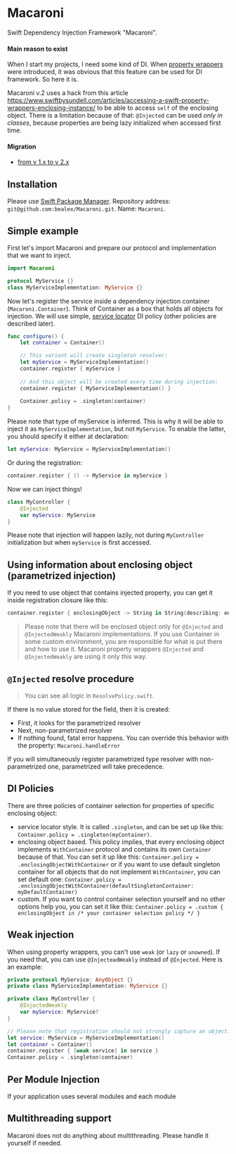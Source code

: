 # Macaroni
Swift Dependency Injection Framework "Macaroni".

#### Main reason to exist

When I start my projects, I need some kind of DI. When [property wrappers](https://github.com/apple/swift-evolution/blob/master/proposals/0258-property-wrappers.md) were introduced, it was obvious that this feature can be used for DI framework. So here it is.

Macaroni v.2 uses a hack from this article https://www.swiftbysundell.com/articles/accessing-a-swift-property-wrappers-enclosing-instance/ to be able to access `self` of the enclosing object. There is a limitation because of that: `@Injected` can be used _only in classes_, because properties are being lazy initialized when accessed first time.

#### Migration
 - [from v 1.x to v 2.x](Documentation/Migration1-2.md)

## Installation

Please use [Swift Package Manager](https://swift.org/package-manager/). Repository address: `git@github.com:bealex/Macaroni.git`. Name: `Macaroni`.

## Simple example

First let's import Macaroni and prepare our protocol and implementation that we want to inject.

```swift
import Macaroni

protocol MyService {}
class MyServiceImplementation: MyService {}
```

Now let's register the service inside a dependency injection container (`Macaroni.Container`). Think of Container as a box that holds all objects for injection. We will use simple, [service locator](https://en.wikipedia.org/wiki/Service_locator_pattern) DI policy (other policies are described later).

```swift
func configure() {
    let container = Container()

    // This variant will create singleton resolver:
    let myService = MyServiceImplementation()
    container.register { myService }
    
    // And this object will be created every time during injection:
    container.register { MyServiceImplementation() }
    
    Container.policy = .singleton(container)
}
```

Please note that type of myService is inferred. This is why it will be able to inject it as `MyServiceImplementation`, but not `MyService`. To enable the latter, you should specify it either at declaration:

```swift
let myService: MyService = MyServiceImplementation()
```

Or during the registration:

```swift
container.register { () -> MyService in myService }
```

Now we can inject things!

```swift
class MyController {
    @Injected
    var myService: MyService
}
``` 

Please note that injection will happen lazily, not during `MyController` initialization but when `myService` is first accessed.

## Using information about enclosing object (parametrized injection)

If you need to use object that contains injected property, you can get it inside registration closure like this:

```swift
container.register { enclosingObject -> String in String(describing: enclosing) }
```

> Please note that there will be enclosed object only for `@Injected` and `@InjectedWeakly` Macaroni implementations. If you use Container in some custom environment, you are responsible for what is put there and how to use it. Macaroni property wrappers `@Injected` and `@InjectedWeakly` are using it only this way. 

## `@Injected` resolve procedure

> You can see all logic in `ResolvePolicy.swift`.

If there is no value stored for the field, then it is created:
 - First, it looks for the parametrized resolver
 - Next, non-parametrized resolver
 - If nothing found, fatal error happens. You can override this behavior with the property: `Macaroni.handleError`

If you will simultaneously register parametrized type resolver with non-parametrized one, parametrized will take precedence.

## DI Policies

There are three policies of container selection for properties of specific enclosing object:
 - service locator style. It is called `.singleton`, and can be set up like this: `Container.policy = .singleton(myContainer)`.
 - enclosing object based. This policy implies, that every enclosing object implements `WithContainer` protocol and contains its own `Container` because of that. You can set it up like this: `Container.policy = .enclosingObjectWithContainer` or if you want to use default singleton container for all objects that do not implement `WithContainer`, you can set default one: `Container.policy = .enclosingObjectWithContainer(defaultSingletonContainer: myDefaultContainer)`
- custom. If you want to control container selection yourself and no other options help you, you can set it like this: `Container.policy = .custom { enclosingObject in /* your container selection policy */ }`

## Weak injection

When using property wrappers, you can't use `weak` (or `lazy` or `unowned`). If you need that, you can use `@InjecteadWeakly` instead of `@Injected`. Here is an example:

```swift
private protocol MyService: AnyObject {}
private class MyServiceImplementation: MyService {}

private class MyController {
    @InjectedWeakly
    var myService: MyService?
}

// Please note that registration should not strongly capture an object. You should do something like this
let service: MyService = MyServiceImplementation()
let container = Container()
container.register { [weak service] in service }
Container.policy = .singleton(container)
```

## Per Module Injection

If your application uses several modules and each module 

## Multithreading support

Macaroni does not do anything about multithreading. Please handle it yourself if needed.

